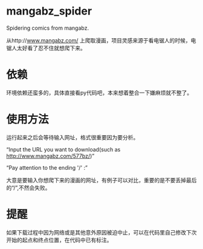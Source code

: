 # mangabz_spider
Spidering comics from mangabz.

从http://www.mangabz.com/ 上爬取漫画，项目灵感来源于看电锯人的时候，电锯人太好看了忍不住就想爬下来。

# 依赖

环境依赖还蛮多的，具体直接看py代码吧，本来想着整合一下嫌麻烦就不整了。

# 使用方法

运行起来之后会等待输入网址，格式很重要因为要分析。

“Input the URL you want to download(such as http://www.mangabz.com/577bz/)”

“Pay attention to the ending '/' :”

大意是要输入你想爬下来的漫画的网址，有例子可以对比，重要的是不要丢掉最后的“/”,不然会失败。

# 提醒

如果下载过程中因为网络或是其他意外原因被迫中止，可以在代码里自己修改下次开始的起点和终点位置，在代码中已有标注。